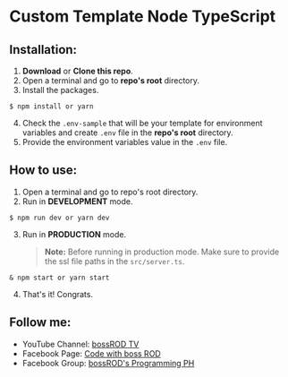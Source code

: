 # Custom Template Node TypeScript

## Installation:

1.  **Download** or **Clone this repo**.
2.  Open a terminal and go to **repo's root** directory.
3.  Install the packages.

```terminal
$ npm install or yarn
```

4.  Check the `.env-sample` that will be your template for environment variables and create `.env` file in the **repo's root** directory.
5.  Provide the environment variables value in the `.env` file.

## How to use:

1.  Open a terminal and go to repo's root directory.
2.  Run in **DEVELOPMENT** mode.

```terminal
$ npm run dev or yarn dev
```

3.  Run in **PRODUCTION** mode.
    > **Note:** Before running in production mode. Make sure to provide the ssl file paths in the `src/server.ts`.

```terminal
& npm start or yarn start
```

4.  That's it! Congrats.

## Follow me:

- YouTube Channel: [bossROD TV](https://youtube.com/bossRODTV)
- Facebook Page: [Code with boss ROD](https://fb.com/pRODgrammer21)
- Facebook Group: [bossROD's Programming PH](https://fb.com/groups/bossrodprogrammingph)
